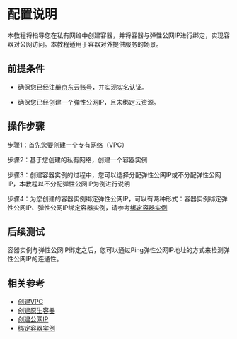 # 配置说明

本教程将指导您在私有网络中创建容器，并将容器与弹性公网IP进行绑定，实现容器对公网访问。本教程适用于容器对外提供服务的场景。

## 前提条件

- 确保您已经[注册京东云账号](https://user.jdcloud.com/register?returnUrl=https%3A%2F%2Fwww.jdcloud.com%2F)，并实现[实名认证](https://realname.jdcloud.com/account/verify)。

- 确保您已经创建一个弹性公网IP，且未绑定云资源。

## 操作步骤

步骤1：首先您要创建一个专有网络（VPC）

步骤2：基于您创建的私有网络，创建一个容器实例

步骤3：创建容器实例的过程中，您可以选择分配弹性公网IP或不分配弹性公网IP，本教程以不分配弹性公网IP为例进行说明

步骤4：为您创建的容器实例绑定弹性公网IP，可以有两种形式：容器实例绑定弹性公网IP、弹性公网IP绑定容器实例，请参考[绑定容器实例](Associate-Elastic-IP-to-Container.md)

## 后续测试

容器实例与弹性公网IP绑定之后，您可以通过Ping弹性公网IP地址的方式来检测弹性公网IP的连通性。

## 相关参考
- [创建VPC](https://docs.jdcloud.com/cn/virtual-private-cloud/vpc-configuration)
- [创建原生容器](https://docs.jdcloud.com/cn/native-container/create-to-instance)
- [创建公网IP](https://docs.jdcloud.com/cn/elastic-ip/create-elastic-ip)
- [绑定容器实例](Associate-Elastic-IP-to-Container.md)
